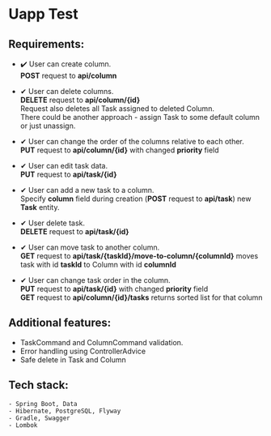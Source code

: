 # Uapp Test

## Requirements:

- ✔️ User can create column. <br>
     **POST** request to __api/column__<br>
      
- ✔ User can delete columns.<br>
     **DELETE** request to __api/column/{id}__<br>
     Request also deletes all Task assigned to deleted Column.<Br>There could be another approach - assign Task to some default column or just unassign.<br> 
     
- ✔  User can change the order of the columns relative to each other.<br>
     **PUT** request to __api/column/{id}__ with changed **priority** field
     
- ✔ User can edit task data. <br>
    **PUT** request to __api/task/{id}__
    
- ✔ User can add a new task to a column. <br>
    Specify  **column** field during creation (**POST** request to __api/task__) new __Task__ entity.<br>
    
- ✔ User delete task.<br>
    **DELETE** request to __api/task/{id}__<br>

- ✔ User can move task to another column.<br>
  **GET** request to __api/task/{taskId}/move-to-column/{columnId}__ moves task with id **taskId** to Column with id **columnId**<br>
  
- ✔ User can change task order in the column.<br>
    **PUT** request to __api/task/{id}__ with changed **priority** field<br>
    **GET** request to __api/column/{id}/tasks__ returns sorted list for that column<br>


## Additional features:

- TaskCommand and ColumnCommand validation.
- Error handling using ControllerAdvice
- Safe delete in Task and Column 

## Tech stack:
    - Spring Boot, Data
    - Hibernate, PostgreSQL, Flyway
    - Gradle, Swagger
    - Lombok
